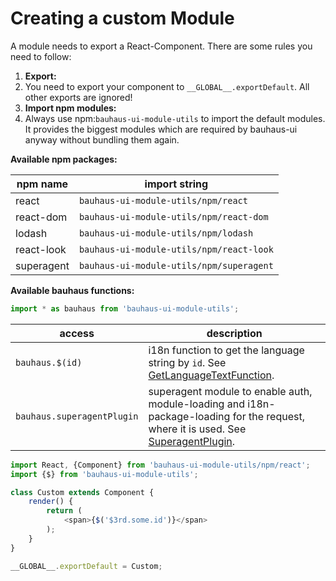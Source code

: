 # Creating a custom Module
A module needs to export a React-Component. There are some rules you need to follow:

1. **Export:**  
2. You need to export your component to `__GLOBAL__.exportDefault`. All other exports are ignored!
3. **Import npm modules:**  
4. Always use npm:`bauhaus-ui-module-utils` to import the default modules. It provides the biggest modules which are required by bauhaus-ui anyway without bundling them again.

**Available npm packages:**

npm name   | import string
---------- | ----------------------------------------
react      | `bauhaus-ui-module-utils/npm/react`
react-dom  | `bauhaus-ui-module-utils/npm/react-dom`
lodash     | `bauhaus-ui-module-utils/npm/lodash`
react-look | `bauhaus-ui-module-utils/npm/react-look`
superagent | `bauhaus-ui-module-utils/npm/superagent`

**Available bauhaus functions:**

```js
import * as bauhaus from 'bauhaus-ui-module-utils';
```

access                     | description
-------------------------- | -----------------------------------------------------------------------------------------------------------
`bauhaus.$(id)`            | i18n function to get the language string by `id`. See [GetLanguageTextFunction](GetLanguageTextFunction.md).
`bauhaus.superagentPlugin` | superagent module to enable auth, module-loading and i18n-package-loading for the request, where it is used. See [SuperagentPlugin](SuperagentPlugin.md).

```js
import React, {Component} from 'bauhaus-ui-module-utils/npm/react';
import {$} from 'bauhaus-ui-module-utils';

class Custom extends Component {
    render() {
        return (
            <span>{$('$3rd.some.id')}</span>
        );
    }
}

__GLOBAL__.exportDefault = Custom;
```
